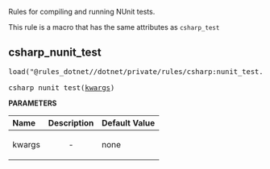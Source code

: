<!-- Generated with Stardoc: http://skydoc.bazel.build -->

Rules for compiling and running NUnit tests.

This rule is a macro that has the same attributes as `csharp_test`

<a id="csharp_nunit_test"></a>

## csharp_nunit_test

<pre>
load("@rules_dotnet//dotnet/private/rules/csharp:nunit_test.bzl", "csharp_nunit_test")

csharp_nunit_test(<a href="#csharp_nunit_test-kwargs">kwargs</a>)
</pre>



**PARAMETERS**


| Name  | Description | Default Value |
| :------------- | :------------- | :------------- |
| <a id="csharp_nunit_test-kwargs"></a>kwargs |  <p align="center"> - </p>   |  none |


